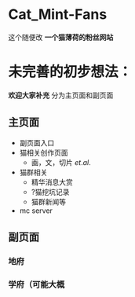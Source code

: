 # Cat_Mint-Fans
这个随便改
**一个猫薄荷的粉丝网站**


# 未完善的初步想法：
**欢迎大家补充**
分为主页面和副页面

## 主页面
- 副页面入口
- 猫相关创作页面
    - 画，文，切片 $et.al.$
- 猫群相关
    - 精华消息大赏
    - ?猫挖坑记录
    - 猫群新闻等
- mc server
## 副页面
### 地府
### 学府（可能大概
